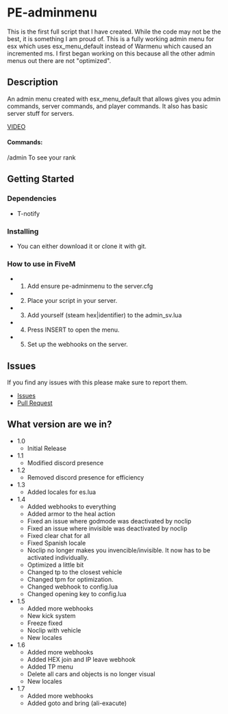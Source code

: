# PE-adminmenu

This is the first full script that I have created. While the code may not be the best, it is something I am proud of. This is a fully working admin menu for esx which uses esx_menu_default instead of Warmenu which caused an incremented ms. I first began working on this because all the other admin menus out there are not "optimized".

## Description

An admin menu created with esx_menu_default that allows gives you admin commands, server commands, and player commands. It also has basic server stuff for servers.

[VIDEO](https://streamable.com/i087gn)

#### Commands:
/admin To see your rank

## Getting Started

### Dependencies

* T-notify

### Installing

* You can either download it or clone it with git.

### How to use in FiveM

* 1) Add ensure pe-adminmenu to the server.cfg
* 2) Place your script in your server.
* 3) Add yourself (steam hex|identifier) to the admin_sv.lua
* 4) Press INSERT to open the menu.
* 5) Set up the webhooks on the server.

## Issues

If you find any issues with this please make sure to report them.
* [Issues](https://github.com/Project-Entity/pe-adminmenu/issues)
* [Pull Request](https://github.com/Project-Entity/pe-adminmenu/pulls)

## What version are we in?

* 1.0
    * Initial Release
* 1.1
    * Modified discord presence
* 1.2
    * Removed discord presence for efficiency
* 1.3
    * Added locales for es.lua
* 1.4
    * Added webhooks to everything
    * Added armor to the heal action
    * Fixed an issue where godmode was deactivated by noclip
    * Fixed an issue where invisible was deactivated by noclip
    * Fixed clear chat for all
    * Fixed Spanish locale
    * Noclip no longer makes you invencible/invisible. It now has to be activated individually.
    * Optimized a little bit
    * Changed tp to the closest vehicle
    * Changed tpm for optimization.
    * Changed webhook to config.lua
    * Changed opening key to config.lua
* 1.5
    * Added more webhooks
    * New kick system
    * Freeze fixed
    * Noclip with vehicle
    * New locales
* 1.6
    * Added more webhooks
    * Added HEX join and IP leave webhook
    * Added TP menu
    * Delete all cars and objects is no longer visual
    * New locales
* 1.7
    * Added more webhooks
    * Added goto and bring (ali-exacute)
    
